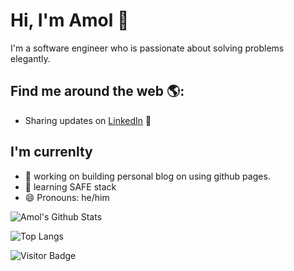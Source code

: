 # Hi, I'm Amol 👋

I'm a software engineer who is passionate about solving problems elegantly.

## Find me around the web 🌎: 
- Sharing updates on <a href="https://linkedin.com/in/amol/">LinkedIn</a> 💼

## I'm currenlty

- 🔭 working on building personal blog on using github pages.
- 🌱 learning SAFE stack
- 😄 Pronouns: he/him

![Amol's Github Stats](https://github-readme-stats.vercel.app/api?username=amolrv&count_private=true&show_icons=true&include_all_commits=true&)

![Top Langs](https://github-readme-stats.vercel.app/api/top-langs/?username=amolrv&hide=TeX&layout=compact)

![Visitor Badge](https://visitor-badge.laobi.icu/badge?page_id=amolrv.amolrv)
